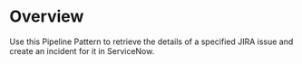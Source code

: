 # Overview

Use this Pipeline Pattern to retrieve the details of a specified JIRA issue and create an incident for it in ServiceNow.
